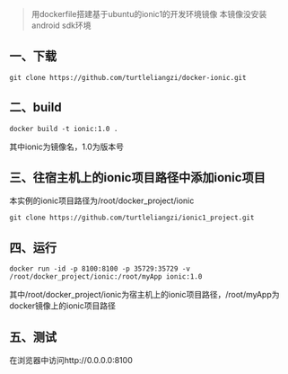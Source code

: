 > 用dockerfile搭建基于ubuntu的ionic1的开发环境镜像
本镜像没安装android sdk环境

## 一、下载
```
git clone https://github.com/turtleliangzi/docker-ionic.git
```

## 二、build

```
docker build -t ionic:1.0 .

```
其中ionic为镜像名，1.0为版本号

## 三、往宿主机上的ionic项目路径中添加ionic项目

本实例的ionic项目路径为/root/docker_project/ionic

```
git clone https://github.com/turtleliangzi/ionic1_project.git
```
## 四、运行

```
docker run -id -p 8100:8100 -p 35729:35729 -v /root/docker_project/ionic:/root/myApp ionic:1.0

```

其中/root/docker_project/ionic为宿主机上的ionic项目路径，/root/myApp为docker镜像上的ionic项目路径



## 五、测试

在浏览器中访问http://0.0.0.0:8100

